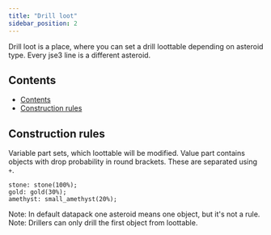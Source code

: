 ```yaml
---
title: "Drill loot"
sidebar_position: 2
---
```


Drill loot is a place, where you can set a drill loottable
depending on asteroid type. Every jse3 line is a different asteroid.

## Contents

-   [Contents](#contents)
-   [Construction rules](#construction-rules)

## Construction rules

Variable part sets, which loottable will be modified.
Value part contains objects with drop probability in round brackets. These are separated using `+`.

```text
stone: stone(100%);
gold: gold(30%);
amethyst: small_amethyst(20%);
```

Note: In default datapack one asteroid means one object, but it's not a rule.  
Note: Drillers can only drill the first object from loottable.

